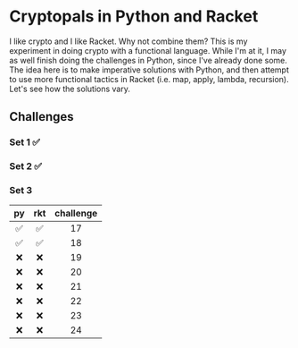 # Cryptopals in Python and Racket

I like crypto and I like Racket. Why not combine them? This is my experiment in doing crypto with a functional language. While I'm at it, I may as well finish doing the challenges in Python, since I've already done some. The idea here is to make imperative solutions with Python, and then attempt to use more functional tactics in Racket (i.e. map, apply, lambda, recursion). Let's see how the solutions vary.

## Challenges

### Set 1 :white_check_mark:

### Set 2 :white_check_mark:

### Set 3
| py                 | rkt                | challenge |
| :----------------: | :----------------: | :--------:|
| :white_check_mark: | :white_check_mark: | 17        |
| :white_check_mark: | :white_check_mark: | 18        |
| :x:                | :x: | 19        |
| :x:                | :x: | 20        |
| :x:                | :x: | 21        |
| :x:                | :x: | 22        |
| :x:                | :x: | 23        |
| :x:                | :x: | 24        |
